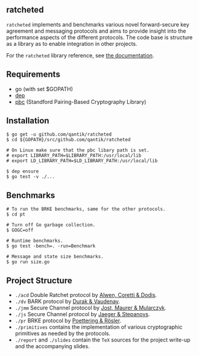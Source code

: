 ## ratcheted
`ratcheted` implements and benchmarks various novel forward-secure key agreement and
messaging protocols and aims to provide insight into the performance aspects of the different
protocols. The code base is structure as a library as to enable integration in other projects.

For the `ratcheted` library reference, see [the documentation](https://godoc.org/github.com/qantik/ratcheted).  

## Requirements
 - go (with set $GOPATH)
 - [dep](https://github.com/golang/dep)
 - [pbc](https://github.com/Nik-U/pbc) (Standford Pairing-Based Cryptography Library)

## Installation
```
$ go get -u github.com/qantik/ratcheted
$ cd ${GOPATH}/src/github.com/qantik/ratcheted

# On Linux make sure that the pbc libary path is set.
# export LIBRARY_PATH=$LIBRARY_PATH:/usr/local/lib
# export LD_LIBRARY_PATH=$LD_LIBRARY_PATH:/usr/local/lib 

$ dep ensure
$ go test -v ./...
````

## Benchmarks
```
# To run the BRKE benchmarks, same for the other protocols.
$ cd pt

# Turn off Go garbage collection.
$ GOGC=off

# Runtime benchmarks.
$ go test -bench=. -run=Benchmark

# Message and state size benchmarks.
$ go run size.go
```

## Project Structure
- `./acd` Double Ratchet protocol by [Alwen, Coretti & Dodis](https://eprint.iacr.org/2018/1037).
- `./dv` BARK protocol by [Durak & Vaudenay](https://eprint.iacr.org/2018/889).
- `./jmm` Secure Channel protocol by [Jost, Maurer & Mularczyk](https://eprint.iacr.org/2018/954).
- `./js` Secure Channel protocol by [Jaeger & Stepanovs](https://eprint.iacr.org/2018/553).
- `./pr` BRKE protocol by [Poettering & Rösler](https://eprint.iacr.org/2018/296).
- `./primitives` contains the implementation of various cryptographic primitives as needed by the protocols.
- `./report` and `./slides` contain the `TeX` sources for the project write-up and the accompanying slides.
